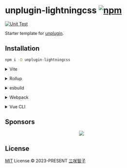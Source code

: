 # unplugin-lightningcss [![npm](https://img.shields.io/npm/v/unplugin-lightningcss.svg)](https://npmjs.com/package/unplugin-lightningcss)

[![Unit Test](https://github.com/sxzz/unplugin-lightningcss/actions/workflows/unit-test.yml/badge.svg)](https://github.com/sxzz/unplugin-lightningcss/actions/workflows/unit-test.yml)

Starter template for [unplugin](https://github.com/unjs/unplugin).

## Installation

```bash
npm i -D unplugin-lightningcss
```

<details>
<summary>Vite</summary><br>

```ts
// vite.config.ts
import LightningCSS from 'unplugin-lightningcss/vite'

export default defineConfig({
  plugins: [LightningCSS()],
})
```

<br></details>

<details>
<summary>Rollup</summary><br>

```ts
// rollup.config.js
import LightningCSS from 'unplugin-lightningcss/rollup'

export default {
  plugins: [LightningCSS()],
}
```

<br></details>

<details>
<summary>esbuild</summary><br>

```ts
// esbuild.config.js
import { build } from 'esbuild'

build({
  plugins: [require('unplugin-lightningcss/esbuild')()],
})
```

<br></details>

<details>
<summary>Webpack</summary><br>

```ts
// webpack.config.js
module.exports = {
  /* ... */
  plugins: [require('unplugin-lightningcss/webpack')()],
}
```

<br></details>

<details>
<summary>Vue CLI</summary><br>

```ts
// vue.config.js
module.exports = {
  configureWebpack: {
    plugins: [require('unplugin-lightningcss/webpack')()],
  },
}
```

<br></details>

## Sponsors

<p align="center">
  <a href="https://cdn.jsdelivr.net/gh/sxzz/sponsors/sponsors.svg">
    <img src='https://cdn.jsdelivr.net/gh/sxzz/sponsors/sponsors.svg'/>
  </a>
</p>

## License

[MIT](./LICENSE) License © 2023-PRESENT [三咲智子](https://github.com/sxzz)

